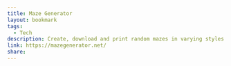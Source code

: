 ```yaml
---
title: Maze Generator
layout: bookmark
tags:
  - Tech
description: Create, download and print random mazes in varying styles and sizes.
link: https://mazegenerator.net/
share:
---
```


